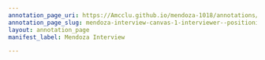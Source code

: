 ```yaml
---
annotation_page_uri: https://Amcclu.github.io/mendoza-1018/annotations/mendoza-interview-canvas-1-interviewer--positioning--specific-question.json
annotation_page_slug: mendoza-interview-canvas-1-interviewer--positioning--specific-question
layout: annotation_page
manifest_label: Mendoza Interview

---
```

